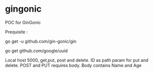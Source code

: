 # gingonic
POC for GinGonic

Prequisite : 

go get -u github.com/gin-gonic/gin


go get github.com/google/uuid


Local host 5000, get,put, post and delete. ID as path param for put and delete. 
POST and PUT requires body. Body contains Name and Age


